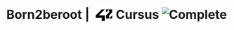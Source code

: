 <!--HEADER-->
<h1 align="center"> Born2beroot | 
 <picture>
  <source media="(prefers-color-scheme: dark)" srcset="https://github.com/josephcheel/42-Cursus/blob/main/resources/42_Logo_White.svg">
  <img alt="42" width=40 align="center" src="https://github.com/josephcheel/42-Cursus/blob/main/resources/42_Logo.svg">
 </picture>
 Cursus 
  <img alt="Complete" src="https://raw.githubusercontent.com/Mqxx/GitHub-Markdown/main/blockquotes/badge/dark-theme/complete.svg">
</h1>
<!--FINISH HEADER-->
